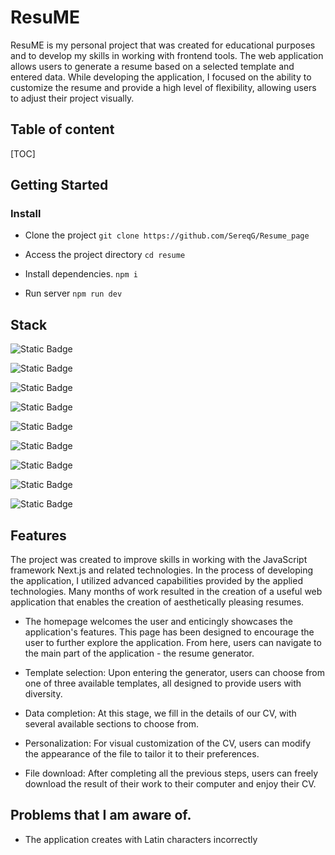 # ResuME

ResuME is my personal project that was created for educational purposes and to develop my skills in working with frontend tools. The web application allows users to generate a resume based on a selected template and entered data. While developing the application, I focused on the ability to customize the resume and provide a high level of flexibility, allowing users to adjust their project visually.

## Table of content

 [TOC]

## Getting Started

###  Install

- Clone the project
`git clone https://github.com/SereqG/Resume_page`

- Access the project directory
`cd resume`

- Install dependencies.
`npm i`

- Run server
`npm run dev`

## Stack

![Static Badge](https://img.shields.io/badge/html-gray?style=for-the-badge&logo=html5&logoColor=white)

![Static Badge](https://img.shields.io/badge/JavaScript-gray?style=for-the-badge&logo=javascript&logoColor=white)

![Static Badge](https://img.shields.io/badge/TypeScript-gray?style=for-the-badge&logo=typescript&logoColor=white)


![Static Badge](https://img.shields.io/badge/React-gray?style=for-the-badge&logo=React&logoColor=white)

![Static Badge](https://img.shields.io/badge/React%20Hook%20Form-gray?style=for-the-badge&logo=reacthookform&logoColor=white)

![Static Badge](https://img.shields.io/badge/zod-gray?style=for-the-badge&logo=zod&logoColor=white)

![Static Badge](https://img.shields.io/badge/Next-gray?style=for-the-badge&logo=next.js&logoColor=white)

![Static Badge](https://img.shields.io/badge/Taliwind-gray?style=for-the-badge&logo=tailwindcss&logoColor=white)

![Static Badge](https://img.shields.io/badge/Framer-gray?style=for-the-badge&logo=framer&logoColor=white)

## Features

The project was created to improve skills in working with the JavaScript framework Next.js and related technologies. In the process of developing the application, I utilized advanced capabilities provided by the applied technologies. Many months of work resulted in the creation of a useful web application that enables the creation of aesthetically pleasing resumes.

- The homepage welcomes the user and enticingly showcases the application's features. This page has been designed to encourage the user to further explore the application. From here, users can navigate to the main part of the application - the resume generator.

- Template selection: Upon entering the generator, users can choose from one of three available templates, all designed to provide users with diversity.

- Data completion: At this stage, we fill in the details of our CV, with several available sections to choose from.

- Personalization: For visual customization of the CV, users can modify the appearance of the file to tailor it to their preferences.

- File download: After completing all the previous steps, users can freely download the result of their work to their computer and enjoy their CV.


## Problems that I am aware of.

- The application creates with Latin characters incorrectly
